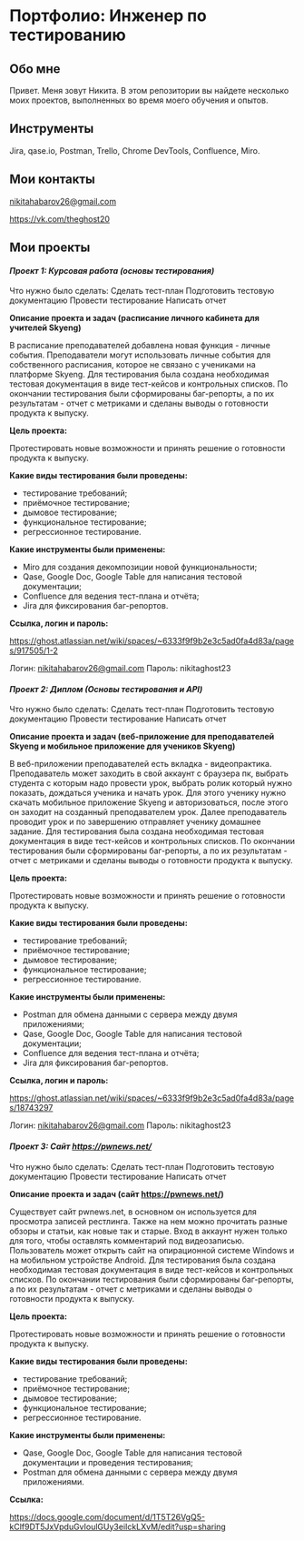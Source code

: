 # Портфолио: Инженер по тестированию

## Обо мне

Привет. Меня зовут Никита. В этом репозитории вы найдете несколько моих проектов, выполненных во время моего обучения и опытов.

## Инструменты

Jira, qase.io, Postman, Trello, Chrome DevTools, Confluence, Miro.

## Мои контакты

nikitahabarov26@gmail.com

https://vk.com/theghost20

## Мои проекты

#### *Проект 1: Курсовая работа (основы тестирования)*

Что нужно было сделать: 
Сделать тест-план
Подготовить тестовую документацию
Провести тестирование
Написать отчет

**Описание проекта и задач (расписание личного кабинета для учителей Skyeng)**

В расписание преподавателей добавлена новая функция - личные события. Преподаватели могут использовать личные события для собственного расписания, которое не связано с учениками на платформе Skyeng. Для тестирования была создана необходимая тестовая документация в виде тест-кейсов и контрольных списков. По окончании тестирования были сформированы баг-репорты, а по их результатам - отчет с метриками и сделаны выводы о готовности продукта к выпуску.

**Цель проекта:** 

Протестировать новые возможности и принять решение о готовности продукта к выпуску.

**Какие виды тестирования были проведены:**

* тестирование требований;
* приёмочное тестирование;
* дымовое тестирование;
* функциональное тестирование;
* регрессионное тестирование.

**Какие инструменты были применены:**

* Miro для создания декомпозиции новой функциональности;
* Qase, Google Doc, Google Table для написания тестовой документации;
* Confluence для ведения тест-плана и отчёта;
* Jira для фиксирования баг-репортов.

**Ссылка, логин и пароль:**

https://ghost.atlassian.net/wiki/spaces/~6333f9f9b2e3c5ad0fa4d83a/pages/917505/1-2

Логин: nikitahabarov26@gmail.com
Пароль: nikitaghost23

#### *Проект 2: Диплом (Основы тестирования и API)*

Что нужно было сделать: 
Сделать тест-план
Подготовить тестовую документацию
Провести тестирование
Написать отчет

**Описание проекта и задач (веб-приложение для преподавателей Skyeng и мобильное приложение для учеников Skyeng)**

В веб-приложении преподавателей есть вкладка - видеопрактика. Преподаватель может заходить в свой аккаунт с браузера пк, выбрать студента с которым надо провести урок, выбрать ролик который нужно показать, дождаться ученика и начать урок. Для этого ученику нужно скачать мобильное приложение Skyeng и авторизоваться, после этого он заходит на созданный преподавателем урок. Далее преподаватель проводит урок и по завершению отправляет ученику домашнее задание. Для тестирования была создана необходимая тестовая документация в виде тест-кейсов и контрольных списков. По окончании тестирования были сформированы баг-репорты, а по их результатам - отчет с метриками и сделаны выводы о готовности продукта к выпуску.

**Цель проекта:** 

Протестировать новые возможности и принять решение о готовности продукта к выпуску.

**Какие виды тестирования были проведены:**

* тестирование требований;
* приёмочное тестирование;
* дымовое тестирование;
* функциональное тестирование;
* регрессионное тестирование.

**Какие инструменты были применены:**

* Postman для обмена данными с сервера между двумя приложениями;
* Qase, Google Doc, Google Table для написания тестовой документации;
* Confluence для ведения тест-плана и отчёта;
* Jira для фиксирования баг-репортов.

**Ссылка, логин и пароль:**

https://ghost.atlassian.net/wiki/spaces/~6333f9f9b2e3c5ad0fa4d83a/pages/18743297

Логин: nikitahabarov26@gmail.com
Пароль: nikitaghost23

#### *Проект 3: Сайт https://pwnews.net/*

Что нужно было сделать: 
Сделать тест-план
Подготовить тестовую документацию
Провести тестирование
Написать отчет

**Описание проекта и задач (сайт https://pwnews.net/)**

Существует сайт pwnews.net, в основном он используется для просмотра записей рестлинга. Также на нем можно прочитать разные обзоры и статьи, как новые так и старые. Вход в аккаунт нужен только для того, чтобы оставлять комментарий под видеозаписью. Пользователь может открыть сайт на опирационной системе Windows и на мобильном устройстве Android. Для тестирования была создана необходимая тестовая документация в виде тест-кейсов и контрольных списков. По окончании тестирования были сформированы баг-репорты, а по их результатам - отчет с метриками и сделаны выводы о готовности продукта к выпуску.

**Цель проекта:** 

Протестировать новые возможности и принять решение о готовности продукта к выпуску.

**Какие виды тестирования были проведены:**

* тестирование требований;
* приёмочное тестирование;
* дымовое тестирование;
* функциональное тестирование;
* регрессионное тестирование.

**Какие инструменты были применены:**

* Qase, Google Doc, Google Table для написания тестовой документации и проведения тестирования;
* Postman для обмена данными с сервера между двумя приложениями.

**Ссылка:**

https://docs.google.com/document/d/1T5T26VgQ5-kClf9DT5JxVpduGvIoulGUy3eiIckLXvM/edit?usp=sharing
